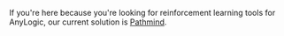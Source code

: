 If you're here because you're looking for reinforcement learning tools for AnyLogic, our current solution is [Pathmind](pathmind.com).
